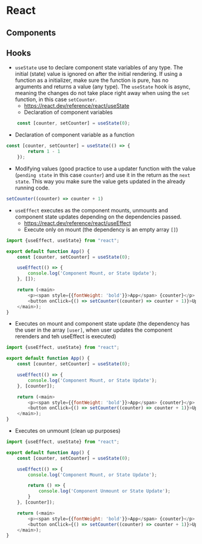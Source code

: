 # React

## Components

## Hooks
+ `useState` use to declare component state variables of any type. The initial (state) value is ignored on after the initial rendering. If using a function as a initializer, make sure the function is pure, has no arguments and returns a value (any type). The `useState` hook is async, meaning the changes do not take place right away when using the `set` function, in this case `setCounter`. 
  + https://react.dev/reference/react/useState
  + Declaration of component variables
```javascript
    const [counter, setCounter] = useState(0);
```
  + Declaration of component variable as a function
```javascript
const [counter, setCounter] = useState(() => {
        return 1 - 1
    });
```
  + Modifying values (good practice to use a updater function with the value (`pending state` in this case `counter`) and use it in the return as the `next state`.  This way you make sure the value gets updated in the already running code.
```javascript
setCounter((counter) => counter + 1)
```
+ `useEffect` executes as the component mounts, unmounts and component state updates depending on the dependencies passed.
  + https://react.dev/reference/react/useEffect
  + Execute only on mount (the dependency is an empty array `[]`)
```javascript
import {useEffect, useState} from "react";

export default function App() {
    const [counter, setCounter] = useState(0);

    useEffect(() => {
        console.log('Component Mount, or State Update');
    }, []);

    return (<main>
        <p><span style={{fontWeight: 'bold'}}>App</span> {counter}</p>
        <button onClick={() => setCounter((counter) => counter + 1)}>Update</button>
    </main>);
}
```
  + Executes on mount and component state update (the dependency has the user in the array `[user]`, when user updates the component rerenders and teh useEffect is executed)
```javascript
import {useEffect, useState} from "react";

export default function App() {
    const [counter, setCounter] = useState(0);

    useEffect(() => {
        console.log('Component Mount, or State Update');
    }, [counter]);

    return (<main>
        <p><span style={{fontWeight: 'bold'}}>App</span> {counter}</p>
        <button onClick={() => setCounter((counter) => counter + 1)}>Update</button>
    </main>);
}
```
  + Executes on unmount (clean up purposes)
```javascript
import {useEffect, useState} from "react";

export default function App() {
    const [counter, setCounter] = useState(0);

    useEffect(() => {
        console.log('Component Mount, or State Update');

        return () => {
            console.log('Component Unmount or State Update');
        }
    }, [counter]);

    return (<main>
        <p><span style={{fontWeight: 'bold'}}>App</span> {counter}</p>
        <button onClick={() => setCounter((counter) => counter + 1)}>Update</button>
    </main>);
}
```

